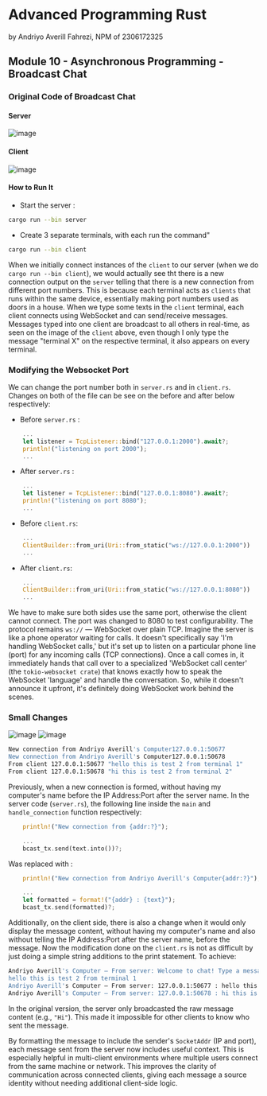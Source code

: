 # Advanced Programming Rust 
by Andriyo Averill Fahrezi, NPM of 2306172325

## Module 10 - Asynchronous Programming - Broadcast Chat

### Original Code of Broadcast Chat

#### Server 
![image](https://github.com/user-attachments/assets/3b8a89fb-c7ba-42b6-81e2-daa6a14c1186)


#### Client
![image](https://github.com/user-attachments/assets/5d87b582-8146-4fe8-b223-70dfe9eafee4)

#### How to Run It

- Start the server :
```bash
cargo run --bin server
```

- Create 3 separate terminals, with each run the command"

```bash
cargo run --bin client
```

When we initially connect instances of the `client` to our server (when we do `cargo run --bin client`), we would actually see tht there is a new connection output on the `server` telling that there is a new connection from different port numbers. This is because each terminal acts as `clients` that runs within the same device, essentially making port numbers used as doors in a house. When we type some texts in the `client` terminal, each client connects using WebSocket and can send/receive messages. Messages typed into one client are broadcast to all others in real-time, as seen on the image of the `client` above, even though I only type the message "terminal X" on the respective terminal, it also appears on every terminal.

### Modifying the Websocket Port

We can change the port number both in `server.rs` and in `client.rs`. Changes on both of the file can be see on the before and after below respectively:

- Before `server.rs` :
```Rust
    ...
    let listener = TcpListener::bind("127.0.0.1:2000").await?;
    println!("listening on port 2000");
    ...
```

- After `server.rs` :
```Rust
    ...
    let listener = TcpListener::bind("127.0.0.1:8080").await?;
    println!("listening on port 8080");
    ...
```

- Before `client.rs`:
```Rust
    ...
    ClientBuilder::from_uri(Uri::from_static("ws://127.0.0.1:2000"))
    ...
```

- After `client.rs`:
```Rust
    ...
    ClientBuilder::from_uri(Uri::from_static("ws://127.0.0.1:8080"))
    ...
```

We have to make sure both sides use the same port, otherwise the client cannot connect. The port was changed to 8080 to test configurability. The protocol remains `ws://` — WebSocket over plain TCP. Imagine the server is like a phone operator waiting for calls. It doesn't specifically say 'I'm handling WebSocket calls,' but it's set up to listen on a particular phone line (port) for any incoming calls (TCP connections). Once a call comes in, it immediately hands that call over to a specialized 'WebSocket call center' (the `tokio-websocket crate`) that knows exactly how to speak the WebSocket 'language' and handle the conversation. So, while it doesn't announce it upfront, it's definitely doing WebSocket work behind the scenes.

### Small Changes

![image](https://github.com/user-attachments/assets/45a9a79c-9bd9-4f2a-bbc1-a9a08663cdb4)
![image](https://github.com/user-attachments/assets/2de86f43-78bd-40ac-afa5-6f25e5cb2369)

```bash
New connection from Andriyo Averill's Computer127.0.0.1:50677
New connection from Andriyo Averill's Computer127.0.0.1:50678
From client 127.0.0.1:50677 "hello this is test 2 from terminal 1"
From client 127.0.0.1:50678 "hi this is test 2 from terminal 2"
```
Previously, when a new connection is formed, without having my computer's name before the IP Address:Port after the server name. In the server code (`server.rs`), the following line inside the `main` and `handle_connection` function respectively:

```Rust
    println!("New connection from {addr:?}");
```

```Rust
    ...
    bcast_tx.send(text.into())?;
```

Was replaced with :

```Rust
    println!("New connection from Andriyo Averill's Computer{addr:?}");
```

```Rust
    ... 
    let formatted = format!("{addr} : {text}");
    bcast_tx.send(formatted)?;
```

Additionally, on the client side, there is also a change when it would only display the message content, without having my computer's name and also without telling the IP Address:Port after the server name, before the message. Now the modification done on the `client.rs` is not as difficult by just doing a simple string additions to the print statement. To achieve:

```bash
Andriyo Averill's Computer — From server: Welcome to chat! Type a message
hello this is test 2 from terminal 1
Andriyo Averill's Computer — From server: 127.0.0.1:50677 : hello this is test 2 from terminal 1
Andriyo Averill's Computer — From server: 127.0.0.1:50678 : hi this is test 2 from terminal 2
```

In the original version, the server only broadcasted the raw message content (e.g., `"Hi"`). This made it impossible for other clients to know who sent the message.

By formatting the message to include the sender's `SocketAddr` (IP and port), each message sent from the server now includes useful context. This is especially helpful in multi-client environments where multiple users connect from the same machine or network. This improves the clarity of communication across connected clients, giving each message a source identity without needing additional client-side logic.

